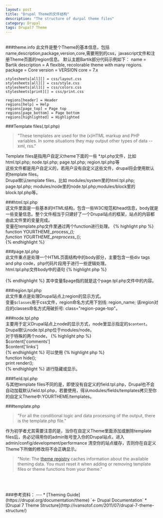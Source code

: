 ```yaml
---
layout: post
title: "Drupal Theme的文件结构"
description: "The structure of durpal theme files"
category: Drupal
tags: Drupal7 Theme
---
```


<br/>
###theme.info  
此文件是整个Theme的基本信息，包括name,description,package,version,core,需要用到的css，javascript文件和注册Theme页面的region信息。  
默认主题Bartik部分代码示例如下：
	name = Bartik
	description = A flexible, recolorable theme with many regions.
	package = Core
	version = VERSION
	core = 7.x
	
	stylesheets[all][] = css/layout.css
	stylesheets[all][] = css/style.css
	stylesheets[all][] = css/colors.css
	stylesheets[print][] = css/print.css
	
	regions[header] = Header
	regions[help] = Help
	regions[page_top] = Page top
	regions[page_bottom] = Page bottom
	regions[highlighted] = Highlighted
###Template files(.tpl.php)  
> "These templates are used for the (x)HTML markup and PHP variables. In some situations they may output other types of data --xml, rss."  

Template files是指用户自定义theme下面的一些 *.tpl.php文件，比如 html.tpl.php; node.tpl.php; page.tpl.php; region.tpl.php等  
这些文件都是用户自定义的，若用户没有自定义这些文件，drupal将会使用默认的template files。  
Drupal默认template files，比如 modules/system里的html.tpl.php; page.tpl.php; modules/node里的node.tpl.php;modules/block里的block.tpl.php等。

###html.tpl.php  
这文件里面是一些基本的HTML结构，包含一些W3C规范和head信息，body就是一些变量信息。整个文件相当于只建好了一个Drupal站点的框架，站点的内容都由此文件里的变量完成。  
变量在template.php文件里通过两个function进行处理。
	{% highlight php %}  
	function YOURTHEME_process_*();  
	function YOURTHEME_preprocess_*();  
	{% endhighlight %}

###page.tpl.php  
此文件重点是处理一个HTML页面结构中的body部分，主要包含一些div tags and php code，php代码片段用于进行一些逻辑处理。  
html.tpl.php文件body中的语句
	{% highlight php %}  
	<?php print $page; ?>  
	{% endhighlight %}
其中变量$page指的就是这个page.tpl.php文件中的内容。  

###region.tpl.php  
此文件重点是处理Drupal站点上region的显示方式。  
变量`$classes`用于css文件，region命名方式用下划线: region_name; 该region对应的classes命名方式用破折号: class="region-page-top"。  

###node.tpl.php  
主要用于定义Drupal站点上node的显示方式，node里显示指定的`$content`。Drupal默认node.tpl.php位于modules/node。  
对于特殊的两个node，
	{% highlight php %}  
	$content['comments']  
	$content['links']  
	{% endhighlight %}
可以使用
	{% highlight php %}  
	function hide();  
	print render();  
	{% endhighlight %}
进行隐藏或显示。  

###field.tpl.php  
与其他template files不同的是，即使没有自定义的field.tpl.php，Drupal也不会自动加载默认field.tpl.php，若要使用，得从modules/fields/templates拷贝至你的自定义Theme中:YOURTHEME/templates。  

###template.php  
> "For all the conditional logic and data processing of the output, there is the template.php file."  


作为初学者尤其需要注意的是，当你在自定义Theme里面添加或删除template files后，务必记得用你的admin账号登入你的Drupal站点，进入
	admin/config/development/performance
清空你的站点缓存，否则你在自定义Theme下所做的修改将不会正确显示。  
> "Note: The [theme registry](https://drupal.org/node/173880#theme-registry) 
caches information about the available theming data. You must reset it when adding or removing template files or theme functions from your theme."  


<br/>
<br/>
<br/>
###参考资料：
---
* [Theming Guide](https://drupal.org/documentation/theme) `<- Drupal Documentation`  
* [Drupal 7 Theme Structure](http://ivansotof.com/2011/07/drupal-7-theme-structure/)  
